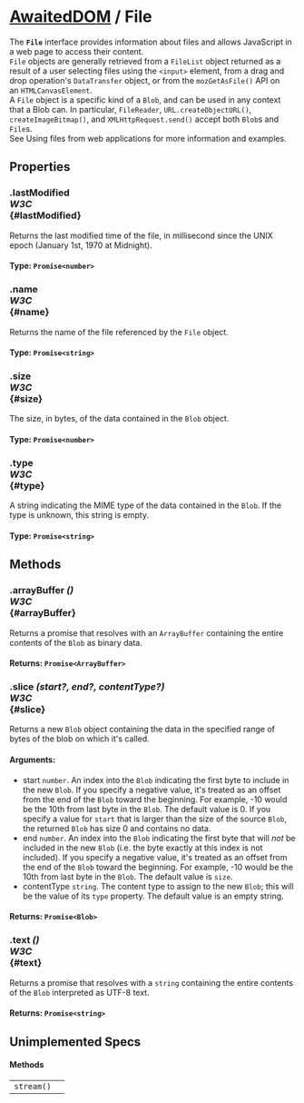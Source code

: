 # [AwaitedDOM](/docs/hero/basic-client/awaited-dom) <span>/</span> File

<div class='overview'>The <strong><code>File</code></strong> interface provides information about files and allows JavaScript in a web page to access their content.</div>

<div class='overview'><code>File</code> objects are generally retrieved from a <code>FileList</code> object returned as a result of a user selecting files using the&nbsp;<code>&lt;input&gt;</code>&nbsp;element, from a drag and drop operation's <code>DataTransfer</code> object, or from the&nbsp;<code>mozGetAsFile()</code>&nbsp;API on an&nbsp;<code>HTMLCanvasElement</code>.</div>

<div class='overview'>A <code>File</code> object is a specific kind of a <code>Blob</code>, and can be used in any context that a Blob can. In particular, <code>FileReader</code>, <code>URL.createObjectURL()</code>, <code>createImageBitmap()</code>, and <code>XMLHttpRequest.send()</code> accept both <code>Blob</code>s and <code>File</code>s.</div>

<div class='overview'>See Using files from web applications for more information and examples.</div>

## Properties

### .lastModified <div class="specs"><i>W3C</i></div> {#lastModified}

Returns the last modified time of the file, in millisecond since the UNIX epoch (January 1st, 1970 at Midnight).

#### **Type**: `Promise<number>`

### .name <div class="specs"><i>W3C</i></div> {#name}

Returns the name of the file referenced by the <code>File</code> object.

#### **Type**: `Promise<string>`

### .size <div class="specs"><i>W3C</i></div> {#size}

The size, in bytes, of the data contained in the <code>Blob</code> object.

#### **Type**: `Promise<number>`

### .type <div class="specs"><i>W3C</i></div> {#type}

A string indicating the MIME&nbsp;type of the data contained in the <code>Blob</code>. If the type is unknown, this string is empty.

#### **Type**: `Promise<string>`

## Methods

### .arrayBuffer *()* <div class="specs"><i>W3C</i></div> {#arrayBuffer}

Returns a promise that resolves with an <code>ArrayBuffer</code> containing the entire contents of the <code>Blob</code> as binary data.

#### **Returns**: `Promise<ArrayBuffer>`

### .slice *(start?, end?, contentType?)* <div class="specs"><i>W3C</i></div> {#slice}

Returns a new <code>Blob</code> object containing the data in the specified range of bytes of the blob on which it's called.

#### **Arguments**:


 - start `number`. An index into the <code>Blob</code> indicating the first byte to include in the new <code>Blob</code>. If you specify a negative value, it's treated as an offset from the end of the <code>Blob</code> toward the beginning. For example, -10 would be the 10th from last byte in the <code>Blob</code>. The default value is 0. If you specify a value for <code>start</code> that is larger than the size of the source <code>Blob</code>, the returned <code>Blob</code> has size 0 and contains no data.
 - end `number`. An index into the <code>Blob</code> indicating the first byte that will *not* be included in the new <code>Blob</code> (i.e. the byte exactly at this index is not included). If you specify a negative value, it's treated as an offset from the end of the <code>Blob</code> toward the beginning. For example, -10 would be the 10th from last byte in the <code>Blob</code>. The default value is <code>size</code>.
 - contentType `string`. The content type to assign to the new <code>Blob</code>; this will be the value of its <code>type</code> property. The default value is an empty string.

#### **Returns**: `Promise<Blob>`

### .text *()* <div class="specs"><i>W3C</i></div> {#text}

Returns a promise that resolves with a `string` containing the entire contents of the <code>Blob</code> interpreted as UTF-8 text.

#### **Returns**: `Promise<string>`

## Unimplemented Specs

#### Methods

|     |     |
| --- | --- |
| `stream()` |  |
